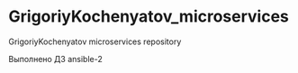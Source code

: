 # GrigoriyKochenyatov_microservices
GrigoriyKochenyatov microservices repository


Выполнено ДЗ ansible-2
